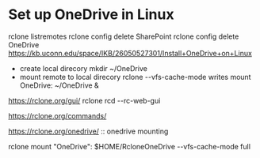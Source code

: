 # Set up OneDrive in Linux 

rclone listremotes
rclone config delete SharePoint
rclone config delete OneDrive
https://kb.uconn.edu/space/IKB/26050527301/Install+OneDrive+on+Linux


- create local direcory
mkdir ~/OneDrive
- mount remote to local direcory 
rclone --vfs-cache-mode writes mount OneDrive: ~/OneDrive &

https://rclone.org/gui/
rclone rcd --rc-web-gui

https://rclone.org/commands/

https://rclone.org/onedrive/ :: onedrive mounting


rclone mount "OneDrive": $HOME/RcloneOneDrive --vfs-cache-mode full
